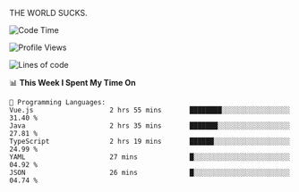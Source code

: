 THE WORLD SUCKS.

<!--START_SECTION:waka-->
![Code Time](http://img.shields.io/badge/Code%20Time-1%2C146%20hrs%2022%20mins-blue)

![Profile Views](http://img.shields.io/badge/Profile%20Views-0-blue)

![Lines of code](https://img.shields.io/badge/From%20Hello%20World%20I%27ve%20Written-1.5%20million%20lines%20of%20code-blue)

📊 **This Week I Spent My Time On** 

```text
💬 Programming Languages: 
Vue.js                   2 hrs 55 mins       ████████░░░░░░░░░░░░░░░░░   31.40 % 
Java                     2 hrs 35 mins       ███████░░░░░░░░░░░░░░░░░░   27.81 % 
TypeScript               2 hrs 19 mins       ██████░░░░░░░░░░░░░░░░░░░   24.99 % 
YAML                     27 mins             █░░░░░░░░░░░░░░░░░░░░░░░░   04.92 % 
JSON                     26 mins             █░░░░░░░░░░░░░░░░░░░░░░░░   04.74 % 
```


<!--END_SECTION:waka-->
